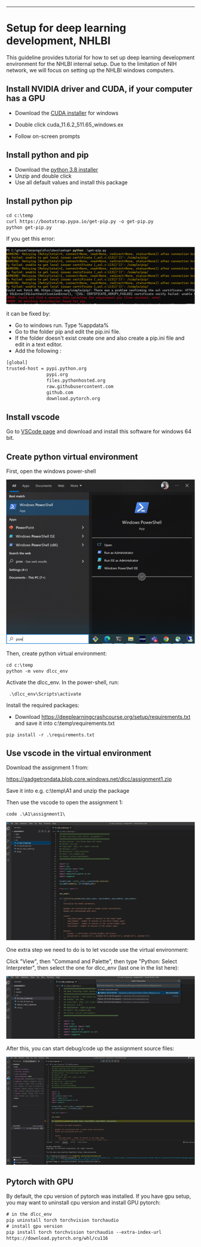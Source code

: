 
___
# Setup for deep learning development, NHLBI

This guideline provides tutorial for how to set up deep learning development environment for the NHLBI internal setup. Due to the limitation of NIH network, we will focus on setting up the NHLBI windows computers.

## Install NVIDIA driver and CUDA, if your computer has a GPU

- Download the [CUDA installer](https://developer.download.nvidia.com/compute/cuda/11.6.2/local_installers/cuda_11.6.2_511.65_windows.exe) for windows

- Double click cuda_11.6.2_511.65_windows.ex

- Follow on-screen prompts

## Install python and pip

- Download the [python 3.8 installer](https://www.python.org/ftp/python/3.8.10/python-3.8.10-amd64.exe)
- Unzip and double click
- Use all default values and install this package

## Install python pip

```
cd c:\temp
curl https://bootstrap.pypa.io/get-pip.py -o get-pip.py
python get-pip.py
```

If you get this error:

![error](images/setup/pip_error.png)

it can be fixed by:

- Go to windows run. Type %appdata%
- Go to the folder pip and edit the pip.ini file.
- If the folder doesn't exist create one and also create a pip.ini file and edit in a text editor.
- Add the following :
```
[global]
trusted-host = pypi.python.org
               pypi.org
               files.pythonhosted.org
               raw.githubusercontent.com
               github.com
               download.pytorch.org
```

## Install vscode

Go to [VSCode page](https://code.visualstudio.com/download#) and download and install this software for windows 64 bit.

## Create python virtual environment

First, open the windows power-shell

![win_ps](images/nhlbi/win_ps.jpg)

Then, create python virtual environment:

```
cd c:\temp
python -m venv dlcc_env
```

Activate the dlcc_env. In the power-shell, run:

```
 .\dlcc_env\Scripts\activate
```

Install the required packages:

- Download https://deeplearningcrashcourse.org/setup/requirements.txt and save it into c:\temp\requirements.txt

```
pip install -r .\requirements.txt
```

## Use vscode in the virtual environment

Download the assignment 1 from:

https://gadgetrondata.blob.core.windows.net/dlcc/assignment1.zip

Save it into e.g. c:\temp\A1 and unzip the package

Then use the vscode to open the assignment 1:

```
code .\A1\assignment1\ 
```
![A1](images/nhlbi/code_a1.jpg)

One extra step we need to do is to let vscode use the virtual environment:

Click "View", then "Command and Palette", then type "Python: Select Interpreter", then select the one for dlcc_env (last one in the list here):

![A1](images/nhlbi/code_select.jpg)

After this, you can start debug/code up the assignment source files:

![A1](images/nhlbi/code_run.jpg)

## Pytorch with GPU

By default, the cpu version of pytorch was installed. If you have gpu setup, you may want to uninstall cpu version and install GPU pytorch:

```
# in the dlcc_env
pip uninstall torch torchvision torchaudio
# install gpu version
pip install torch torchvision torchaudio --extra-index-url https://download.pytorch.org/whl/cu116
```